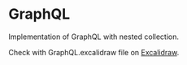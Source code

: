# GraphQL

Implementation of GraphQL with nested collection.

Check with GraphQL.excalidraw file on [Excalidraw](https://excalidraw.com/).
